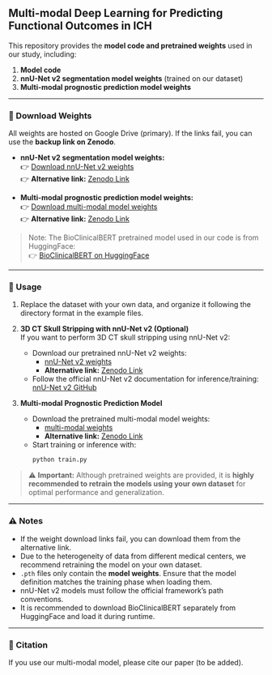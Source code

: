 ## Multi-modal Deep Learning for Predicting Functional Outcomes in ICH

This repository provides the **model code and pretrained weights** used in our study, including:

1. **Model code**  
2. **nnU-Net v2 segmentation model weights** (trained on our dataset)  
3. **Multi-modal prognostic prediction model weights**  

---

### 🔗 Download Weights

All weights are hosted on Google Drive (primary). If the links fail, you can use the **backup link on Zenodo**.

- **nnU-Net v2 segmentation model weights:**  
👉 [Download nnU-Net v2 weights](https://drive.google.com/drive/folders/1QxuVMiCTDg65k_e30gdFU2hLs5t1VlBP?usp=drive_link)  
👉 **Alternative link:** [Zenodo Link](https://zenodo.org/records/17397901?token=eyJhbGciOiJIUzUxMiJ9.eyJpZCI6IjU0YmVjZTE0LTA0YjctNDFhZS05OTJlLWVkOGE0OGIwZDQ3MCIsImRhdGEiOnt9LCJyYW5kb20iOiI0MDA1YmU4MTA1YjcyZjVkZDFhZTNiZWJmNTIyMWM5MiJ9.-BZFLTwHiOOrfT-kw_kSH78FePfrqLpaZSVR7EWLt8SlOiClDTvqRzQ6riKc_AW21KHRKk7OAWeyWDdihYPH_w)  

- **Multi-modal prognostic prediction model weights:**  
👉 [Download multi-modal model weights](https://drive.google.com/drive/folders/15RC24J6VoNf8OmvVwXzMR7nL2SyerJpe?usp=drive_link)  
👉 **Alternative link:** [Zenodo Link](https://zenodo.org/records/17397901?token=eyJhbGciOiJIUzUxMiJ9.eyJpZCI6IjU0YmVjZTE0LTA0YjctNDFhZS05OTJlLWVkOGE0OGIwZDQ3MCIsImRhdGEiOnt9LCJyYW5kb20iOiI0MDA1YmU4MTA1YjcyZjVkZDFhZTNiZWJmNTIyMWM5MiJ9.-BZFLTwHiOOrfT-kw_kSH78FePfrqLpaZSVR7EWLt8SlOiClDTvqRzQ6riKc_AW21KHRKk7OAWeyWDdihYPH_w)  

> Note: The BioClinicalBERT pretrained model used in our code is from HuggingFace:  
👉 [BioClinicalBERT on HuggingFace](https://huggingface.co/emilyalsentzer/Bio_ClinicalBERT)

---

### 🚀 Usage

1. Replace the dataset with your own data, and organize it following the directory format in the example files.  

2. **3D CT Skull Stripping with nnU-Net v2 (Optional)**  
   If you want to perform 3D CT skull stripping using nnU-Net v2:  
   - Download our pretrained nnU-Net v2 weights:  
     - [nnU-Net v2 weights](https://drive.google.com/drive/folders/1QxuVMiCTDg65k_e30gdFU2hLs5t1VlBP?usp=drive_link)  
     - **Alternative link:** [Zenodo Link](https://zenodo.org/records/17397901?token=eyJhbGciOiJIUzUxMiJ9.eyJpZCI6IjU0YmVjZTE0LTA0YjctNDFhZS05OTJlLWVkOGE0OGIwZDQ3MCIsImRhdGEiOnt9LCJyYW5kb20iOiI0MDA1YmU4MTA1YjcyZjVkZDFhZTNiZWJmNTIyMWM5MiJ9.-BZFLTwHiOOrfT-kw_kSH78FePfrqLpaZSVR7EWLt8SlOiClDTvqRzQ6riKc_AW21KHRKk7OAWeyWDdihYPH_w)  
   - Follow the official nnU-Net v2 documentation for inference/training: [nnU-Net v2 GitHub](https://github.com/MIC-DKFZ/nnUNet)  

3. **Multi-modal Prognostic Prediction Model**  
   - Download the pretrained multi-modal model weights:  
     - [multi-modal weights](https://drive.google.com/drive/folders/15RC24J6VoNf8OmvVwXzMR7nL2SyerJpe?usp=drive_link)  
     - **Alternative link:** [Zenodo Link](https://zenodo.org/records/17397901?token=eyJhbGciOiJIUzUxMiJ9.eyJpZCI6IjU0YmVjZTE0LTA0YjctNDFhZS05OTJlLWVkOGE0OGIwZDQ3MCIsImRhdGEiOnt9LCJyYW5kb20iOiI0MDA1YmU4MTA1YjcyZjVkZDFhZTNiZWJmNTIyMWM5MiJ9.-BZFLTwHiOOrfT-kw_kSH78FePfrqLpaZSVR7EWLt8SlOiClDTvqRzQ6riKc_AW21KHRKk7OAWeyWDdihYPH_w)  
   - Start training or inference with:  
     ```bash
     python train.py
     ```  

> ⚠️ **Important:** Although pretrained weights are provided, it is **highly recommended to retrain the models using your own dataset** for optimal performance and generalization.

---

### ⚠️ Notes

- If the weight download links fail, you can download them from the alternative link.
- Due to the heterogeneity of data from different medical centers, we recommend retraining the model on your own dataset.  
- `.pth` files only contain the **model weights**. Ensure that the model definition matches the training phase when loading them.  
- nnU-Net v2 models must follow the official framework’s path conventions.  
- It is recommended to download BioClinicalBERT separately from HuggingFace and load it during runtime.  

---

### 📖 Citation

If you use our multi-modal model, please cite our paper (to be added).  
